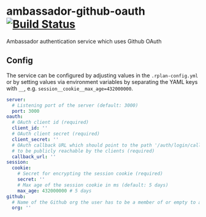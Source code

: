 # ambassador-github-oauth [![Build Status](https://travis-ci.org/actano/ambassador-github-oauth.svg?branch=master)](https://travis-ci.org/actano/ambassador-github-oauth)
Ambassador authentication service which uses Github OAuth

## Config

The service can be configured by adjusting values in the `.rplan-config.yml` or by setting values
via environment variables by separating the YAML keys with `__`, e.g. `session__cookie__max_age=432000000`.

```yaml
server:
  # Listening port of the server (default: 3000)
  port: 3000
oauth:
  # OAuth client id (required)
  client_id: ''
  # OAuth client secret (required)
  client_secret: ''
  # OAuth callback URL which should point to the path '/auth/login/callback' on this server and has
  # to be publicly reachable by the clients (required)
  callback_url: ''
session:
  cookie:
    # Secret for encrypting the session cookie (required)
    secret: ''
    # Max age of the session cookie in ms (default: 5 days)
    max_age: 432000000 # 5 days
github:
  # Name of the Github org the user has to be a member of or empty to allow all users (default: empty)
  org: ''
```
